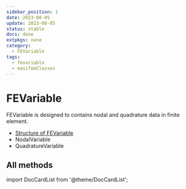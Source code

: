```yaml
---
sidebar_position: 1
date: 2023-08-05
update: 2023-08-05
status: stable
docs: done
extpkgs: none
category:
  - FEVariable
tags:
  - fevariable
  - easifemClasses
---
```


# FEVariable

FEVariable is designed to contains nodal and quadrature data in finite element.

- [Structure of FEVariable](./FEVariable_.md)
- NodalVariable
- QuadratureVariable

## All methods

import DocCardList from '@theme/DocCardList';

<DocCardList />
